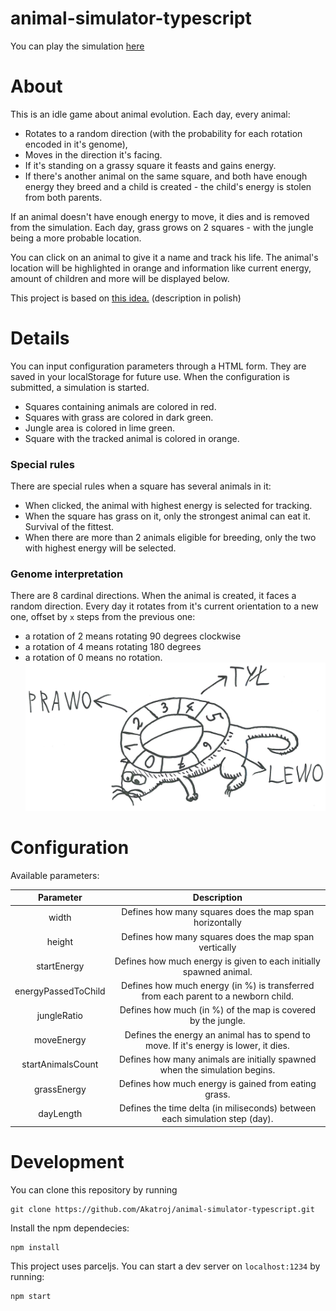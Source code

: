 # animal-simulator-typescript
You can play the simulation [here](https://akatroj.github.io/animal-simulator-typescript/)

# About
This is an idle game about animal evolution. Each day, every animal:

* Rotates to a random direction (with the probability for each rotation encoded in it's genome),
* Moves in the direction it's facing.
* If it's standing on a grassy square it feasts and gains energy.
* If there's another animal on the same square, and both have enough energy they breed and a child is created - the child's energy is stolen from both parents.

If an animal doesn't have enough energy to move, it dies and is removed from the simulation.
Each day, grass grows on 2 squares - with the jungle being a more probable location.

You can click on an animal to give it a name and track his life. The animal's location will be highlighted in orange and information like
current energy, amount of children and more will be displayed below. 

This project is based on [this idea.](https://github.com/apohllo/obiektowe-lab/tree/master/proj1) (description in polish)

# Details
You can input configuration parameters through a HTML form. They are saved in your localStorage for future use.
When the configuration is submitted, a simulation is started.
* Squares containing animals are colored in red.
* Squares with grass are colored in dark green.
* Jungle area is colored in lime green.
* Square with the tracked animal is colored in orange.

### Special rules
There are special rules when a square has several animals in it:
* When clicked, the animal with highest energy is selected for tracking.
* When the square has grass on it, only the strongest animal can eat it. Survival of the fittest.
* When there are more than 2 animals eligible for breeding, only the two with highest energy will be selected. 

### Genome interpretation
There are 8 cardinal directions. When the animal is created, it faces a random direction.
Every day it rotates from it's current orientation to a new one, offset by `x` steps from the previous one:
* a rotation of 2 means rotating 90 degrees clockwise
* a rotation of 4 means rotating 180 degrees
* a rotation of 0 means no rotation.
![Rotation explanation](https://github.com/Akatroj/animal-simulator-typescript/blob/resources/resources/kierunki.jpg?raw=true)


# Configuration
Available parameters:

|      Parameter      |                                      Description                                     |
|:-------------------:|:------------------------------------------------------------------------------------:|
|        width        |                Defines how many squares does the map span horizontally               |
|        height       |                 Defines how many squares does the map span vertically                |
|     startEnergy     |          Defines how much energy is given to each initially spawned animal.          |
| energyPassedToChild |  Defines how much energy (in %) is transferred from each parent to a newborn child.  |
|     jungleRatio     |             Defines how much (in %) of the map is covered by the jungle.             |
|      moveEnergy     | Defines the energy an animal has to spend to move. If it's energy is lower, it dies. |
|  startAnimalsCount  |      Defines how many animals are initially spawned when the simulation begins.      |
|     grassEnergy     |                 Defines how much energy is gained from eating grass.                 |
|      dayLength      |      Defines the time delta (in miliseconds) between each simulation step (day).     |



# Development
You can clone this repository by running 
```
git clone https://github.com/Akatroj/animal-simulator-typescript.git
```

Install the npm dependecies:

```
npm install
```

This project uses parceljs. You can start a dev server on `localhost:1234` by running:

```
npm start
```

